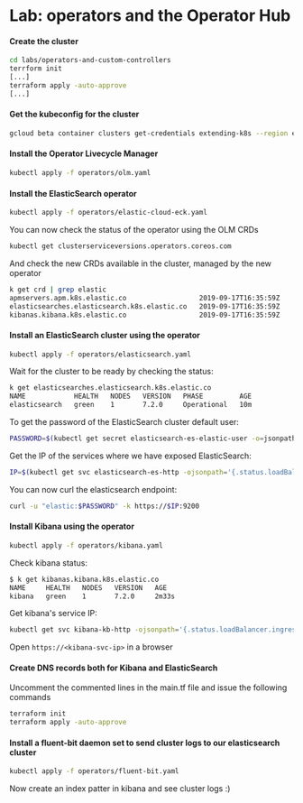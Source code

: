 # Lab: operators and the Operator Hub

#### Create the cluster

```bash
cd labs/operators-and-custom-controllers
terrform init
[...]
terraform apply -auto-approve
[...]
```

#### Get the kubeconfig for the cluster

```bash
gcloud beta container clusters get-credentials extending-k8s --region europe-west4 --project k8s-talks
```

#### Install the Operator Livecycle Manager

```bash
kubectl apply -f operators/olm.yaml
```

#### Install the ElasticSearch operator

```bash
kubectl apply -f operators/elastic-cloud-eck.yaml
```

You can now check the status of the operator using the OLM CRDs

```bash
kubectl get clusterserviceversions.operators.coreos.com
```

And check the new CRDs available in the cluster, managed by the new operator

```bash
k get crd | grep elastic
apmservers.apm.k8s.elastic.co                  2019-09-17T16:35:59Z
elasticsearches.elasticsearch.k8s.elastic.co   2019-09-17T16:35:59Z
kibanas.kibana.k8s.elastic.co                  2019-09-17T16:35:59Z
```

#### Install an ElasticSearch cluster using the operator

```bash
kubectl apply -f operators/elasticsearch.yaml
```

Wait for the cluster to be ready by checking the status:

```bash
k get elasticsearches.elasticsearch.k8s.elastic.co
NAME            HEALTH   NODES   VERSION   PHASE         AGE
elasticsearch   green    1       7.2.0     Operational   10m
```

To get the password of the ElasticSearch cluster default user:

```bash
PASSWORD=$(kubectl get secret elasticsearch-es-elastic-user -o=jsonpath='{.data.elastic}' | base64 --decode)
```

Get the IP of the services where we have exposed ElasticSearch:

```bash
IP=$(kubectl get svc elasticsearch-es-http -ojsonpath='{.status.loadBalancer.ingress[0].ip}')
```

You can now curl the elasticsearch endpoint:

```bash
curl -u "elastic:$PASSWORD" -k https://$IP:9200
```

#### Install Kibana using the operator

```bash
kubectl apply -f operators/kibana.yaml
```

Check kibana status:

```bash
$ k get kibanas.kibana.k8s.elastic.co
NAME     HEALTH   NODES   VERSION   AGE
kibana   green    1       7.2.0     2m33s
```

Get kibana's service IP:

```bash
kubectl get svc kibana-kb-http -ojsonpath='{.status.loadBalancer.ingress[0].ip}'; echo
```

Open `https://<kibana-svc-ip>` in a browser

#### Create DNS records both for Kibana and ElasticSearch

Uncomment the commented lines in the main.tf file and issue the following commands

```bash
terraform init
terraform apply -auto-approve
```

#### Install a fluent-bit daemon set to send cluster logs to our elasticsearch cluster

```bash
kubectl apply -f operators/fluent-bit.yaml
```

Now create an index patter in kibana and see cluster logs :)